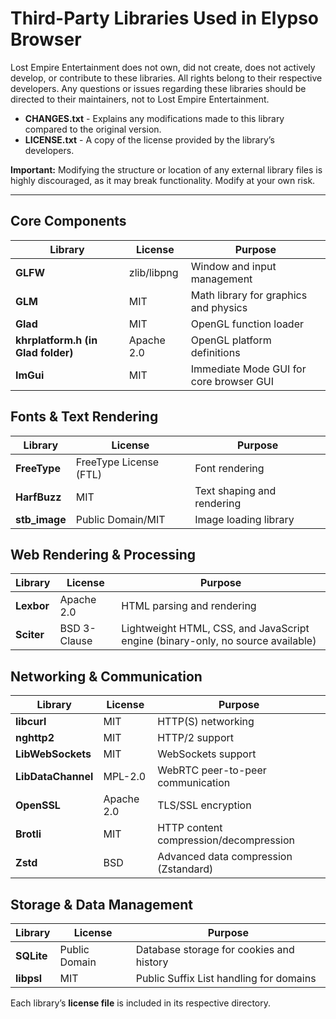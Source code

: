 # Third-Party Libraries Used in Elypso Browser

Lost Empire Entertainment does not own, did not create, does not actively develop, or contribute to these libraries. All rights belong to their respective developers. Any questions or issues regarding these libraries should be directed to their maintainers, not to Lost Empire Entertainment.

- **CHANGES.txt** - Explains any modifications made to this library compared to the original version.
- **LICENSE.txt** - A copy of the license provided by the library’s developers.

**Important:** Modifying the structure or location of any external library files is highly discouraged, as it may break functionality. Modify at your own risk.

---

## Core Components
| Library         | License         | Purpose |
|----------------|----------------|---------|
| **GLFW**       | zlib/libpng     | Window and input management |
| **GLM**        | MIT             | Math library for graphics and physics |
| **Glad**       | MIT             | OpenGL function loader |
| **khrplatform.h (in Glad folder)** | Apache 2.0 | OpenGL platform definitions |
| **ImGui**      | MIT             | Immediate Mode GUI for core browser GUI |

## Fonts & Text Rendering
| Library        | License                  | Purpose |
|---------------|--------------------------|---------|
| **FreeType**  | FreeType License (FTL)   | Font rendering |
| **HarfBuzz**  | MIT                      | Text shaping and rendering |
| **stb_image** | Public Domain/MIT        | Image loading library |

## Web Rendering & Processing
| Library         | License     | Purpose |
|----------------|------------|---------|
| **Lexbor**     | Apache 2.0  | HTML parsing and rendering |
| **Sciter**     | BSD 3-Clause | Lightweight HTML, CSS, and JavaScript engine (binary-only, no source available) |

## Networking & Communication
| Library           | License      | Purpose |
|------------------|-------------|---------|
| **libcurl**      | MIT         | HTTP(S) networking |
| **nghttp2**      | MIT         | HTTP/2 support |
| **LibWebSockets**| MIT         | WebSockets support |
| **LibDataChannel** | MPL-2.0   | WebRTC peer-to-peer communication |
| **OpenSSL**      | Apache 2.0  | TLS/SSL encryption |
| **Brotli**       | MIT         | HTTP content compression/decompression |
| **Zstd**         | BSD         | Advanced data compression (Zstandard) |

## Storage & Data Management
| Library     | License       | Purpose |
|------------|--------------|---------|
| **SQLite** | Public Domain | Database storage for cookies and history |
| **libpsl** | MIT          | Public Suffix List handling for domains |

Each library’s **license file** is included in its respective directory.
